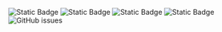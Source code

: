 ![Static Badge](https://img.shields.io/badge/blacklists-60-000000) ![Static Badge](https://img.shields.io/badge/blacklisted-3047143-cc0000) ![Static Badge](https://img.shields.io/badge/whitelisted-2242-00CC00) ![Static Badge](https://img.shields.io/badge/streaming_blacklist-28106-000000) ![GitHub issues](https://img.shields.io/github/issues/fabriziosalmi/blacklists)
